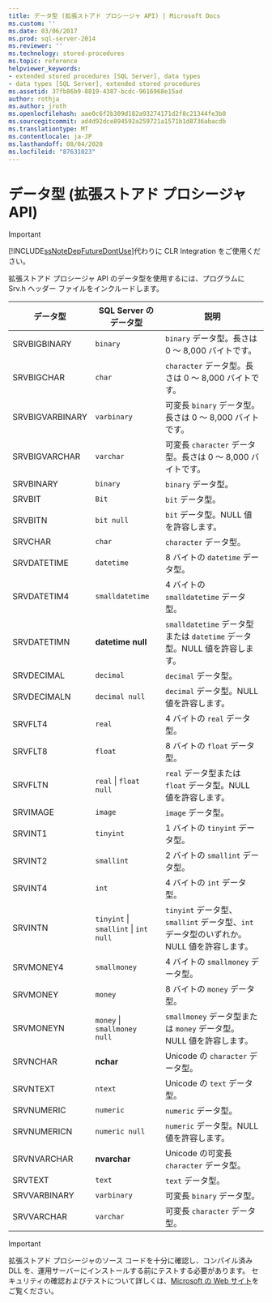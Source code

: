 ```yaml
---
title: データ型 (拡張ストアド プロシージャ API) | Microsoft Docs
ms.custom: ''
ms.date: 03/06/2017
ms.prod: sql-server-2014
ms.reviewer: ''
ms.technology: stored-procedures
ms.topic: reference
helpviewer_keywords:
- extended stored procedures [SQL Server], data types
- data types [SQL Server], extended stored procedures
ms.assetid: 37fb86b9-8819-4387-bcdc-9616968e15ad
author: rothja
ms.author: jroth
ms.openlocfilehash: aae0c6f2b309d182a93274171d2f8c21344fe3b0
ms.sourcegitcommit: ad4d92dce894592a259721a1571b1d8736abacdb
ms.translationtype: MT
ms.contentlocale: ja-JP
ms.lasthandoff: 08/04/2020
ms.locfileid: "87631023"
---
```

# <a name="data-types-extended-stored-procedure-api"></a>データ型 (拡張ストアド プロシージャ API)
    
> [!IMPORTANT]  
>  [!INCLUDE[ssNoteDepFutureDontUse](../../includes/ssnotedepfuturedontuse-md.md)]代わりに CLR Integration をご使用ください。  
  
 拡張ストアド プロシージャ API のデータ型を使用するには、プログラムに Srv.h ヘッダー ファイルをインクルードします。  
  
|データ型|SQL Server のデータ型|説明|  
|---------------|--------------------------|-----------------|  
|SRVBIGBINARY|`binary`|`binary` データ型。長さは 0 ～ 8,000 バイトです。|  
|SRVBIGCHAR|`char`|`character` データ型。長さは 0 ～ 8,000 バイトです。|  
|SRVBIGVARBINARY|`varbinary`|可変長 `binary` データ型。長さは 0 ～ 8,000 バイトです。|  
|SRVBIGVARCHAR|`varchar`|可変長 `character` データ型。長さは 0 ～ 8,000 バイトです。|  
|SRVBINARY|`binary`|`binary` データ型。|  
|SRVBIT|`Bit`|`bit` データ型。|  
|SRVBITN|`bit null`|`bit` データ型。NULL 値を許容します。|  
|SRVCHAR|`char`|`character` データ型。|  
|SRVDATETIME|`datetime`|8 バイトの `datetime` データ型。|  
|SRVDATETIM4|`smalldatetime`|4 バイトの `smalldatetime` データ型。|  
|SRVDATETIMN|**datetime null**|`smalldatetime` データ型または `datetime` データ型。NULL 値を許容します。|  
|SRVDECIMAL|`decimal`|`decimal` データ型。|  
|SRVDECIMALN|`decimal null`|`decimal` データ型。NULL 値を許容します。|  
|SRVFLT4|`real`|4 バイトの `real` データ型。|  
|SRVFLT8|`float`|8 バイトの `float` データ型。|  
|SRVFLTN|`real` &#124; `float null`|`real` データ型または `float` データ型。NULL 値を許容します。|  
|SRVIMAGE|`image`|`image` データ型。|  
|SRVINT1|`tinyint`|1 バイトの `tinyint` データ型。|  
|SRVINT2|`smallint`|2 バイトの `smallint` データ型。|  
|SRVINT4|`int`|4 バイトの `int` データ型。|  
|SRVINTN|`tinyint` &#124; `smallint` &#124; `int null`|`tinyint` データ型、`smallint` データ型、`int` データ型のいずれか。NULL 値を許容します。|  
|SRVMONEY4|`smallmoney`|4 バイトの `smallmoney` データ型。|  
|SRVMONEY|`money`|8 バイトの `money` データ型。|  
|SRVMONEYN|`money` &#124; `smallmoney null`|`smallmoney` データ型または `money` データ型。NULL 値を許容します。|  
|SRVNCHAR|**nchar**|Unicode の `character` データ型。|  
|SRVNTEXT|`ntext`|Unicode の `text` データ型。|  
|SRVNUMERIC|`numeric`|`numeric` データ型。|  
|SRVNUMERICN|`numeric null`|`numeric` データ型。NULL 値を許容します。|  
|SRVNVARCHAR|**nvarchar**|Unicode の可変長 `character` データ型。|  
|SRVTEXT|`text`|`text` データ型。|  
|SRVVARBINARY|`varbinary`|可変長 `binary` データ型。|  
|SRVVARCHAR|`varchar`|可変長 `character` データ型。|  
  
> [!IMPORTANT]  
>  拡張ストアド プロシージャのソース コードを十分に確認し、コンパイル済み DLL を、運用サーバーにインストールする前にテストする必要があります。 セキュリティの確認およびテストについて詳しくは、[Microsoft の Web サイト](https://go.microsoft.com/fwlink/?LinkID=54761&amp;clcid=0x409https://msdn.microsoft.com/security/)をご覧ください。  
  
  
